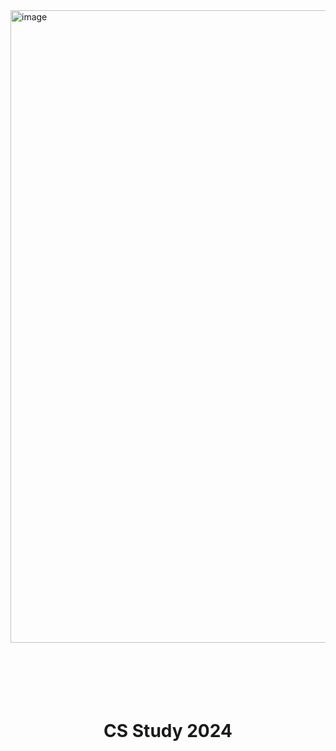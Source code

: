 
       



<img width="1012" alt="image" src="https://github.com/NextGen-Coders/CS-Study-2024/assets/76567238/752fad97-293b-4f96-9976-64fc0952bfa0">



<br/>
<br/>
<br/>
<br/>
<br/>
<br/>
<div align="center"><h1>CS Study 2024</h1></div>
